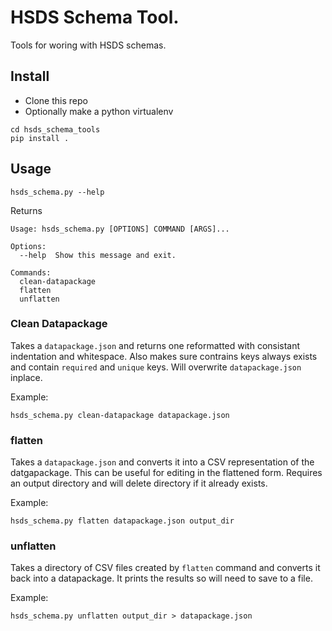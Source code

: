 # HSDS Schema Tool.

Tools for woring with HSDS schemas.


## Install

- Clone this repo
- Optionally make a python virtualenv

```
cd hsds_schema_tools
pip install .
```

## Usage

```
hsds_schema.py --help
```

Returns

```
Usage: hsds_schema.py [OPTIONS] COMMAND [ARGS]...

Options:
  --help  Show this message and exit.

Commands:
  clean-datapackage
  flatten
  unflatten
```

### Clean Datapackage

Takes a ```datapackage.json``` and returns one reformatted with consistant indentation and whitespace.
Also makes sure contrains keys always exists and contain `required` and `unique` keys.
Will overwrite `datapackage.json` inplace.

Example:
```
hsds_schema.py clean-datapackage datapackage.json
```

### flatten

Takes a ```datapackage.json``` and converts it into a CSV representation of the datgapackage.  This can be useful for editing in the flattened form.  Requires an output directory and will delete directory if it already exists.

Example:
```
hsds_schema.py flatten datapackage.json output_dir
```

### unflatten

Takes a directory of CSV files created by `flatten` command and converts it back into a datapackage. It prints the results so will need to save to a file.

Example:
```
hsds_schema.py unflatten output_dir > datapackage.json
```